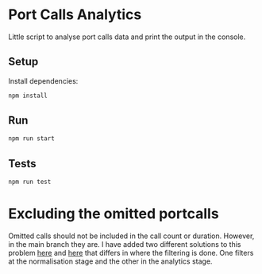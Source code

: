   # Port Calls Analytics

  Little script to analyse port calls data and print the output in the console.

  ## Setup

  Install dependencies:

  ```bash
  npm install
  ```

  ## Run

  ```bash
  npm run start
  ```

  ## Tests

  ```bash
  npm run test
  ```


# Excluding the omitted portcalls

Omitted calls should not be included in the call count or duration. However, in the main branch they are.
I have added two different solutions to this problem [here](https://github.com/jobn/vessel-analyser/commit/53226c6492daf3df7fafcdda3f3ed3fd46d9a6df) and [here](https://github.com/jobn/vessel-analyser/commit/5a19f875c2c5c260dbd303e028c02566048d0efa) that differs in where the filtering is done. One filters at the normalisation stage and the other in the analytics stage.
